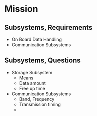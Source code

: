 Mission
==

## Subsystems, Requirements

- On Board Data Handling
- Communication Subsystems

## Subsystems, Questions

- Storage Subsystem
  - Means
  - Data amount
  - Free up time
- Communication Subsystems
  - Band, Frequency
  - Transmission timing
  - 
